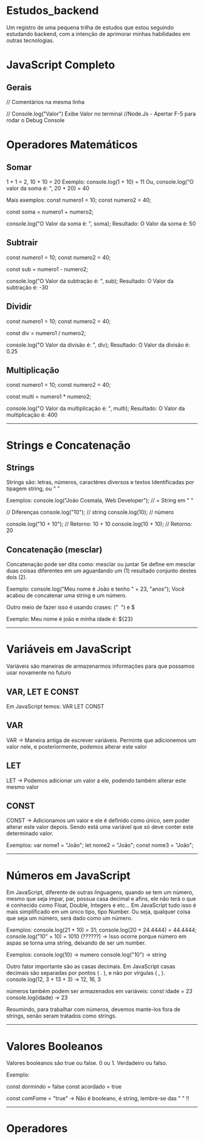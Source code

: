# Estudos_backend
Um registro de uma pequena trilha de estudos que estou seguindo estudando backend, com a intenção de aprimorar minhas habilidades em outras tecnologias.

# JavaScript Completo

## Gerais
// Comentários na mesma linha

// Console.log("Valor") Exibe Valor no terminal
//Node.Js - Apertar F-5 para rodar o Debug Console

# Operadores Matemáticos
## Somar
1 + 1 = 2, 10 + 10 = 20
Exemplo:
console.log(1 + 10) = 11
Ou, console.log("O valor da soma é: ", 20 + 20) = 40

Mais exemplos:
const numero1 = 10;
const numero2 = 40;

const soma = numero1 + numero2;

console.log("O Valor da soma é: ", soma);
Resultado: O Valor da soma é: 50

## Subtrair
const numero1 = 10;
const numero2 = 40;

const sub = numero1 - numero2;

console.log("O Valor da subtração é: ", sub);
Resultado: O Valor da subtração é: -30

## Dividir
const numero1 = 10;
const numero2 = 40;

const div = numero1 / numero2;

console.log("O Valor da divisão é: ", div);
Resultado: O Valor da divisão é: 0.25

## Multiplicação
const numero1 = 10;
const numero2 = 40;

const multi = numero1 * numero2;

console.log("O Valor da multiplicação é: ", multi);
Resultado: O Valor da multiplicação é: 400

---------------------------------------

# Strings e Concatenação

## Strings
Strings são: letras, números, caractéres diversos e textos
Identificadas por tipagem string, ou " "

Exemplos:
console.log("João Cosmala, Web Developer"); // = String em " "

// Diferenças
console.log("10"); // string
console.log(10); // número

console.log("10 + 10"); // Retorno: 10 + 10
console.log(10 + 10); // Retorno: 20

## Concatenação (mesclar)
Concatenação pode ser dita como: mesclar ou juntar
Se define em mesclar duas coisas diferentes em um aguardando um (1) resultado conjunto destes dois (2).

Exemplo:
console.log("Meu nome é João e tenho " + 23, "anos");
Você acabou de concatenar uma string e um número.

Outro meio de fazer isso é usando crases: ("` `") e $

Exemplo:
Meu nome é joão e minha idade é: ${23}

---------------------------------------

# Variáveis em JavaScript
Variáveis são maneiras de armazenarmos informações para que possamos usar novamente no futuro

## VAR, LET E CONST
Em JavaScript temos:
VAR
LET
CONST

## VAR
VAR -> Maneira antiga de escrever variáveis.
Perminte que adicionemos um valor nele, e posteriormente, podemos alterar este valor

## LET
LET -> Podemos adicionar um valor a ele, podendo também alterar este mesmo valor

## CONST
CONST -> Adicionamos um valor e ele é definido como único, sem poder alterar este valor depois.
Sendo está uma variável que só deve conter este determinado valor.

Exemplos:
var nome1 = "João";
let nome2 = "João";
const nome3 = "João";

---------------------------------------

# Números em JavaScript

Em JavaScript, diferente de outras linguagens, quando se tem um número, mesmo que seja impar, par, possua casa decimal e afins, ele não terá o que é conhecido como Float, Double, Integers e etc... Em JavaScript tudo isso é mais simplificado em um único tipo, tipo Number. Ou seja, qualquer coisa que seja um número, será dado como um número.

Exemplos:
console.log(21 + 10) = 31;
console.log(20 + 24.4444) = 44.4444;
console.log("10" + 10) = 1010 (??????) -> Isso ocorre porque número em aspas se torna uma string, deixando de ser um number.

Exemplos: 
console.log(10) -> numero
console.log("10") -> string

Outro fator importante são as casas decimais. Em JavaScript casas decimais são separadas por pontos ( . ), e não por vírgulas ( , ).
console.log(12, 3 + 13 + 3) -> 12, 16, 3

números também podem ser armazenados em variáveis:
const idade = 23
console.log(idade) -> 23

Resumindo, para trabalhar com números, devemos mante-los fora de strings, senão seram tratados como strings.

---------------------------------------

# Valores Booleanos

Valores booleanos são true ou false. 0 ou 1. Verdadeiro ou falso.

Exemplo:

const dormindo = false
const acordado = true

const comFome = "true" -> Não é booleano, é string, lembre-se das " " !!

---------------------------------------

# Operadores

